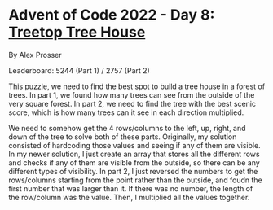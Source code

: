 # Advent of Code 2022 - Day 8: [Treetop Tree House](https://adventofcode.com/2022/day/8)
By Alex Prosser

Leaderboard: 5244 (Part 1) / 2757 (Part 2)

This puzzle, we need to find the best spot to build a tree house in a forest of trees. In part 1, we found how many trees can see from the outside of the very square forest. In part 2, we need to find the tree with the best scenic score, which is how many trees can it see in each direction multiplied.

We need to somehow get the 4 rows/columns to the left, up, right, and down of the tree to solve both of these parts. Originally, my solution consisted of hardcoding those values and seeing if any of them are visible. In my newer solution, I just create an array that stores all the different rows and checks if any of them are visible from the outside, so there can be any different types of visibility. In part 2, I just reversed the numbers to get the rows/columns starting from the point rather than the outside, and foudn the first number that was larger than it. If there was no number, the length of the row/column was the value. Then, I multiplied all the values together.  
